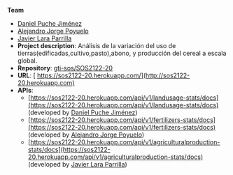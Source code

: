 **Team**
  - [Daniel Puche Jiménez](https://github.com/danpucjim)
  - [Alejandro Jorge Poyuelo](https://github.com/alexjorge-04)
  - [Javier Lara Parrilla](https://github.com/javierlara47)
- **Project description**: Análisis de la variación del uso de tierras(edificadas,cultivo,pasto),abono, y producción del cereal a escala global.
- **Repository**: [gti-sos/SOS2122-20](https://github.com/gti-sos/SOS2122-20)
- **URL**: [ https://sos2122-20.herokuapp.com/](http://sos2122-20.herokuapp.com)
-  **APIs**:
    - [https://sos2122-20.herokuapp.com/api/v1/landusage-stats/docs](https://sos2122-20.herokuapp.com/api/v1/landusage-stats/docs) (developed by [Daniel Puche Jiménez](https://github.com/danpucjim))
    - [https://sos2122-20.herokuapp.com/api/v1/fertilizers-stats/docs](https://sos2122-20.herokuapp.com/api/v1/fertilizers-stats/docs) (developed by [Alejandro Jorge Poyuelo](https://github.com/alexjorge-04))
    - [https://sos2122-20.herokuapp.com/api/v1/agriculturalproduction-stats/docs](https://sos2122-20.herokuapp.com/api/v1/agriculturalproduction-stats/docs) (developed by [Javier Lara Parrilla](https://github.com/javierlara47))
